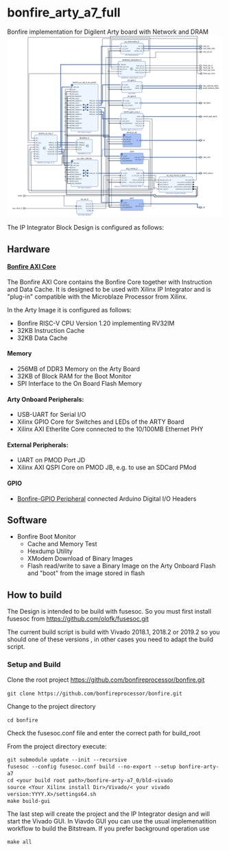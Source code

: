 # bonfire_arty_a7_full
Bonfire implementation for Digilent Arty board with Network and DRAM
![Block Design](images/block_design.png)


The IP Integrator Block Design is configured as follows:

## Hardware

#### [Bonfire AXI Core](https://github.com/bonfireprocessor/bonfire_axi)
The Bonfire AXI Core contains the Bonfire Core together with Instruction and Data Cache. It is designed to be used with Xilinx IP Integrator and is "plug-in" compatible with the Microblaze Processor from Xilinx.

In the Arty Image it is configured as follows:

* Bonfire RISC-V CPU Version 1.20 implementing RV32IM
* 32KB Instruction Cache
* 32KB Data Cache

#### Memory
* 256MB of DDR3 Memory on the Arty Board
* 32KB of Block RAM for the Boot Monitor
* SPI Interface to the On Board Flash Memory

#### Arty Onboard Peripherals:
* USB-UART for Serial I/O
* Xilinx GPIO Core for Switches and LEDs of the ARTY Board
* Xilinx AXI Etherlite Core connected to the 10/100MB Ethernet PHY

#### External Peripherals:
* UART on PMOD Port JD
* Xilinx AXI QSPI Core on PMOD JB, e.g. to use an SDCard PMod

#### GPIO
* [Bonfire-GPIO Peripheral](https://github.com/bonfireprocessor/bonfire-gpio) connected Arduino Digital I/O Headers

## Software
  * Bonfire Boot Monitor
    * Cache and Memory Test
    * Hexdump Utility
    * XModem Download of Binary Images
    * Flash read/write to save a Binary Image on the Arty Onboard Flash and "boot" from the image stored in flash

## How to build
The Design is intended to be build with fusesoc.
So you must first install fusesoc from https://github.com/olofk/fusesoc.git

The current build script is build with Vivado 2018.1, 2018.2 or 2019.2 so you should one of these versions , in other cases you need to adapt the build script.


### Setup and Build

Clone the root project https://github.com/bonfireprocessor/bonfire.git

`git clone https://github.com/bonfireprocessor/bonfire.git`

Change to the project directory

`cd bonfire`

Check the fusesoc.conf file and enter the correct path for build_root

From the project directory execute:
````
git submodule update --init --recursive
fusesoc --config fusesoc.conf build --no-export --setup bonfire-arty-a7
cd <your build root path>/bonfire-arty-a7_0/bld-vivado
source <Your Xilinx install Dir>/Vivado/< your vivado version:YYYY.X>/settings64.sh
make build-gui
````
The last step will create the project and the IP Integrator design and will start the Vivado GUI. In Viavdo GUI you can use the usual implemenatition workflow to build the Bitstream. 
If you prefer background operation use 
````
make all
`````
